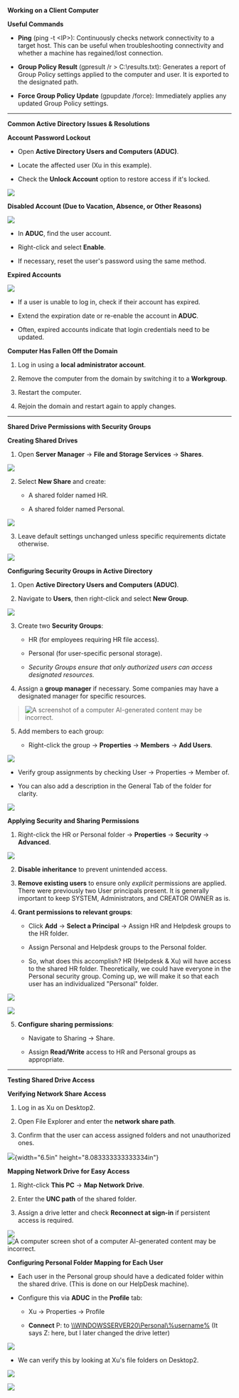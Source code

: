 **Working on a Client Computer**

**Useful Commands**

- **Ping** (ping -t \<IP\>): Continuously checks network connectivity to
  a target host. This can be useful when troubleshooting connectivity
  and whether a machine has regained/lost connection.

- **Group Policy Result** (gpresult /r \> C:\\results.txt): Generates a
  report of Group Policy settings applied to the computer and user. It
  is exported to the designated path.

- **Force Group Policy Update** (gpupdate /force): Immediately applies
  any updated Group Policy settings.

------------------------------------------------------------------------

**Common Active Directory Issues & Resolutions**

**Account Password Lockout**

- Open **Active Directory Users and Computers (ADUC)**.

- Locate the affected user (Xu in this example).

- Check the **Unlock Account** option to restore access if it's locked.

![](media/mediaAD/image1.png)

**Disabled Account (Due to Vacation, Absence, or Other Reasons)**

![](media/mediaAD/image2.png)

- In **ADUC**, find the user account.

- Right-click and select **Enable**.

- If necessary, reset the user's password using the same method.

**Expired Accounts**

![](media/mediaAD/image3.png)

- If a user is unable to log in, check if their account has expired.

- Extend the expiration date or re-enable the account in **ADUC**.

- Often, expired accounts indicate that login credentials need to be
  updated.

**Computer Has Fallen Off the Domain**

1.  Log in using a **local administrator account**.

2.  Remove the computer from the domain by switching it to a
    **Workgroup**.

3.  Restart the computer.

4.  Rejoin the domain and restart again to apply changes.

------------------------------------------------------------------------

**Shared Drive Permissions with Security Groups**

**Creating Shared Drives**

1.  Open **Server Manager** -\> **File and Storage Services** -\>
    **Shares**.

![](media/mediaAD/image4.png)

2.  Select **New Share** and create:

    - A shared folder named HR.

    - A shared folder named Personal.

![](media/mediaAD/image5.png)

3.  Leave default settings unchanged unless specific requirements
    dictate otherwise.

![](media/mediaAD/image6.png)

**Configuring Security Groups in Active Directory**

1.  Open **Active Directory Users and Computers (ADUC)**.

2.  Navigate to **Users**, then right-click and select **New Group**.

![](media/mediaAD/image7.png)

3.  Create two **Security Groups**:

    - HR (for employees requiring HR file access).

    - Personal (for user-specific personal storage).

    - *Security Groups ensure that only authorized users can access
      designated resources.*

4.  Assign a **group manager** if necessary. Some companies may have a
    designated manager for specific resources.

> ![A screenshot of a computer AI-generated content may be
> incorrect.](media/mediaAD/image8.png)

5.  Add members to each group:

    - Right-click the group -\> **Properties** -\> **Members** -\> **Add
      Users**.

![](media/mediaAD/image9.png)
- Verify group assignments by checking User -\> Properties -\> Member
  of.

- You can also add a description in the General Tab of the folder for
  clarity.

![](media/mediaAD/image10.png)

**Applying Security and Sharing Permissions**

1.  Right-click the HR or Personal folder -\> **Properties** -\>
    **Security** -\> **Advanced**.

![](media/mediaAD/image11.png)

2.  **Disable inheritance** to prevent unintended access.

3.  **Remove existing users** to ensure only *explicit* permissions are
    applied. There were previously two User principals present. It is
    generally important to keep SYSTEM, Administrators, and CREATOR
    OWNER as is.

4.  **Grant permissions to relevant groups**:

    - Click **Add** -\> **Select a Principal** -\> Assign HR and
      Helpdesk groups to the HR folder.

    - Assign Personal and Helpdesk groups to the Personal folder.

    - So, what does this accomplish? HR (Helpdesk & Xu) will have access
      to the shared HR folder. Theoretically, we could have everyone in
      the Personal security group. Coming up, we will make it so that
      each user has an individualized "Personal" folder.

![](media/mediaAD/image12.png)

![](media/mediaAD/image13.png)

5.  **Configure sharing permissions**:

    - Navigate to Sharing -\> Share.

    - Assign **Read/Write** access to HR and Personal groups as
      appropriate.

------------------------------------------------------------------------

**Testing Shared Drive Access**

**Verifying Network Share Access**

1.  Log in as Xu on Desktop2.

2.  Open File Explorer and enter the **network share path**.

3.  Confirm that the user can access assigned folders and not
    unauthorized ones.

![](media/media/image14.png){width="6.5in" height="8.083333333333334in"}

**Mapping Network Drive for Easy Access**

1.  Right-click **This PC** -\> **Map Network Drive**.

2.  Enter the **UNC path** of the shared folder.

3.  Assign a drive letter and check **Reconnect at sign-in** if
    persistent access is required.

![](media/mediaAD/image15.png)![A computer screen shot of a computer
AI-generated content may be
incorrect.](media/mediaAD/image16.png)

**Configuring Personal Folder Mapping for Each User**

- Each user in the Personal group should have a dedicated folder within
  the shared drive. (This is done on our HelpDesk machine).

- Configure this via **ADUC** in the **Profile** tab:

  - Xu -\> Properties -\> Profile

  - **Connect** P: to
    [\\\\WINDOWSSERVER20\\Personal\\%username%](file:///\\WINDOWSSERVER20\Personal\%25username%25)
    (It says Z: here, but I later changed the drive letter)

![](media/mediaAD/image17.png)

- We can verify this by looking at Xu's file folders on Desktop2.

![](media/mediaAD/image18.png)

![](media/mediaAD/image19.png)

